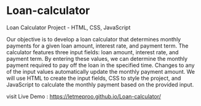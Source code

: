 # Loan-calculator
Loan Calculator Project - HTML, CSS, JavaScript

Our objective is to develop a loan calculator that determines monthly payments for a given loan amount, interest rate, and payment term. The calculator features three input fields: loan 
amount, interest rate, and payment term. By entering these values, we can determine the monthly payment required to pay off the loan in the specified time. Changes to any of the input 
values automatically update the monthly payment amount. We will use HTML to create the input fields, CSS to style the project, and JavaScript to calculate the monthly payment based on the provided input.

visit Live Demo : https://letmeproo.github.io/Loan-calculator/
